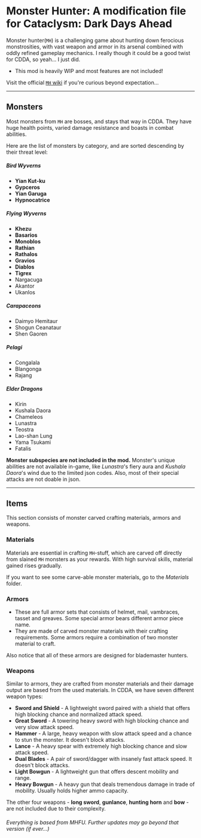 # Monster Hunter: A modification file for Cataclysm: Dark Days Ahead

Monster hunter(`MH`) is a challenging game about hunting down ferocious monstrosities, with vast weapon and armor in its arsenal combined with oddly refined gameplay mechanics. I really though it could be a good twist for CDDA, so yeah... I just did.

- This mod is heavily WIP and most features are not included!

Visit the official [`MH` wiki](https://monsterhunter.fandom.com/wiki/Monster_Hunter_Wiki) if you're curious beyond expectation...

***

## Monsters
Most monsters from `MH` are bosses, and stays that way in CDDA. They have huge health points, varied damage resistance and boasts in combat abilities.

Here are the list of monsters by category, and are sorted descending by their threat level:

##### Bird Wyverns
* **Yian Kut-ku**
* **Gypceros**
* **Yian Garuga**
* **Hypnocatrice**

##### Flying Wyverns
* **Khezu**
* **Basarios**
* **Monoblos**
* **Rathian**
* **Rathalos**
* **Gravios**
* **Diablos**
* **Tigrex**
* Nargacuga
* Akantor
* Ukanlos

##### Carapaceons
* Daimyo Hemitaur
* Shogun Ceanataur
* Shen Gaoren

##### Pelagi
* Congalala
* Blangonga 
* Rajang

##### Elder Dragons
* Kirin
* Kushala Daora
* Chameleos
* Lunastra
* Teostra
* Lao-shan Lung
* Yama Tsukami
* Fatalis

**Monster subspecies are not included in the mod.** Monster's unique abilities are not available in-game, like _Lunastra_'s fiery aura and _Kushala Daora_'s wind due to the limited json codes. Also, most of their special attacks are not doable in json.

***

## Items
This section consists of monster carved crafting materials, armors and weapons.

### Materials
Materials are essential in crafting `MH`-stuff, which are carved off directly from slained `MH` monsters as your rewards. With high survival skills, material gained rises gradually.

If you want to see some carve-able monster materials, go to the *Materials* folder.

### Armors
* These are full armor sets that consists of helmet, mail, vambraces, tasset and greaves. Some special armor bears different armor piece name.
* They are made of carved monster materials with their crafting requirements. Some armors require a combination of two monster material to craft.

Also notice that all of these armors are designed for blademaster hunters.

### Weapons
Similar to armors, they are crafted from monster materials and their damage output are based from the used materials. In CDDA, we have seven different weapon types:

* **Sword and Shield** - A lightweight sword paired with a shield that offers high blocking chance and normalized attack speed.
* **Great Sword** - A towering heavy sword with high blocking chance and very slow attack speed.
* **Hammer** -  A large, heavy weapon with slow attack speed and a chance to stun the monster. It doesn't block attacks.
* **Lance** - A heavy spear with extremely high blocking chance and slow attack speed.
* **Dual Blades** - A pair of sword/dagger with insanely fast attack speed. It doesn't block attacks.
* **Light Bowgun** - A lightweight gun that offers descent mobility and range.
* **Heavy Bowgun** - A heavy gun that deals tremendous damage in trade of mobility. Usually holds higher ammo capacity.

The other four weapons - **long sword**, **gunlance**, **hunting horn** and **bow** - are not included due to their complexity.

###### Everything is based from MHFU. Further updates may go beyond that version (if ever...)